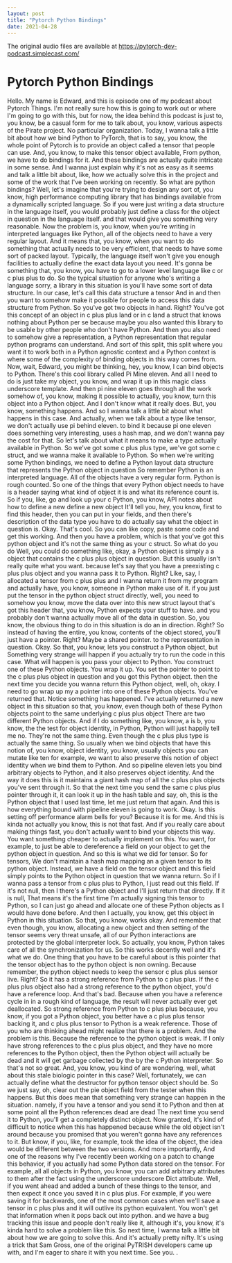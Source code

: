 ```yaml
---
layout: post
title: "Pytorch Python Bindings"
date: 2021-04-28
---
```

The original audio files are available at https://pytorch-dev-podcast.simplecast.com/

# Pytorch Python Bindings

Hello.
My name is Edward, and this is episode one of my podcast about Pytorch Things.
I'm not really sure how this is going to work out or where I'm going to go with this, but for now, the idea behind this podcast is just to, you know, be a casual form for me to talk about, you know, various aspects of the Pirate project.
No particular organization.
Today, I wanna talk a little bit about how we bind Python to PyTorch, that is to say, you know, the whole point of Pytorch is to provide an object called a tensor that people can use.
And, you know, to make this tensor object available, From python, we have to do bindings for it.
And these bindings are actually quite intricate in some sense.
And I wanna just explain why it's not as easy as it seems and talk a little bit about, like, how we actually solve this in the project and some of the work that I've been working on recently.
So what are python bindings? Well, let's imagine that you're trying to design any sort of, you know, high performance computing library that has bindings available from a dynamically scripted language.
So if you were just writing a data structure in the language itself, you would probably just define a class for the object in question in the language itself.
and that would give you something very reasonable.
Now the problem is, you know, when you're writing in interpreted languages like Python, all of the objects need to have a very regular layout.
And it means that, you know, when you want to do something that actually needs to be very efficient, that needs to have some sort of packed layout.
Typically, the language itself won't give you enough facilities to actually define the exact data layout you need.
It's gonna be something that, you know, you have to go to a lower level language like c or c plus plus to do.
So the typical situation for anyone who's writing a language sorry, a library in this situation is you'll have some sort of data structure.
In our case, let's call this data structure a tensor And in and then you want to somehow make it possible for people to access this data structure from Python.
So you've got two objects in hand.
Right? You've got this concept of an object in c plus plus land or in c land a struct that knows nothing about Python per se because maybe you also wanted this library to be usable by other people who don't have Python.
And then you also need to somehow give a representation, a Python representation that regular python programs can understand.
And sort of this split, this split where you want it to work both in a Python agnostic context and a Python context is where some of the complexity of binding objects in this way comes from.
Now, wait, Edward, you might be thinking, hey, you know, I can bind objects to Python.
There's this cool library called Pi Mine eleven.
And all I need to do is just take my object, you know, and wrap it up in this magic class underscore template.
And then pi nine eleven goes through all the work somehow of, you know, making it possible to actually, you know, turn this object into a Python object.
And I don't know what it really does.
But, you know, something happens.
And so I wanna talk a little bit about what happens in this case.
And actually, when we talk about a type like tensor, we don't actually use pi behind eleven.
to bind it because pi one eleven does something very interesting, uses a hash map, and we don't wanna pay the cost for that.
So let's talk about what it means to make a type actually available in Python.
So we've got some c plus plus type, we've got some c struct, and we wanna make it available to Python.
So when we're writing some Python bindings, we need to define a Python layout data structure that represents the Python object in question So remember Python is an interpreted language.
All of the objects have a very regular form.
Python is rough counted.
So one of the things that every Python object needs to have is a header saying what kind of object it is and what its reference count is.
So if you, like, go and look up your c Python, you know, API notes about how to define a new define a new object It'll tell you, hey, you know, first to find this header, then you can put in your fields, and then there's description of the data type you have to do actually say what the object in question is.
Okay.
That's cool.
So you can like copy, paste some code and get this working.
And then you have a problem, which is that you've got this python object and it's not the same thing as your c struct.
So what do you do Well, you could do something like, okay, a Python object is simply a a object that contains the c plus plus object in question.
But this usually isn't really quite what you want.
because let's say that you have a preexisting c plus plus object and you wanna pass it to Python.
Right? Like, say, I allocated a tensor from c plus plus and I wanna return it from my program and actually have, you know, someone in Python make use of it.
if you just put the tensor in the python object struct directly, well, you need to somehow you know, move the data over into this new struct layout that's got this header that, you know, Python expects your stuff to have.
and you probably don't wanna actually move all of the data in question.
So, you know, the obvious thing to do in this situation is do an in direction.
Right? So instead of having the entire, you know, contents of the object stored, you'll just have a pointer.
Right? Maybe a shared pointer.
to the representation in question.
Okay.
So that, you know, lets you construct a Python object, but Something very strange will happen if you actually try to run the code in this case.
What will happen is you pass your object to Python.
You construct one of these Python objects.
You wrap it up.
You set the pointer to point to the c plus plus object in question and you got this Python object.
then the next time you decide you wanna return this Python object, well, oh, okay.
I need to go wrap up my a pointer into one of these Python objects.
You've returned that.
Notice something has happened.
I've actually returned a new object in this situation so that, you know, even though both of these Python objects point to the same underlying c plus plus object There are two different Python objects.
And if I do something like, you know, a is b, you know, the the test for object identity, in Python, Python will just happily tell me no.
They're not the same thing.
Even though the c plus plus type is actually the same thing.
So usually when we bind objects that have this notion of, you know, object identity, you know, usually objects you can mutate like ten for example, we want to also preserve this notion of object identity when we bind them to Python.
And so pipeline eleven lets you bind arbitrary objects to Python, and it also preserves object identity.
And the way it does this is it maintains a giant hash map of all the c plus plus objects you've sent through it.
So that the next time you send the same c plus plus pointer through it, it can look it up in the hash table and say, oh, this is the Python object that I used last time, let me just return that again.
And this is how everything bound with pipeline eleven is going to work.
Okay.
Is this setting off performance alarm bells for you? Because it is for me.
And this is kinda not actually you know, this is not that fast.
And if you really care about making things fast, you don't actually want to bind your objects this way.
You want something cheaper to actually implement on this.
You want, for example, to just be able to dereference a field on your object to get the python object in question.
And so this is what we did for tensor.
So for tensors, We don't maintain a hash map mapping an a given tensor to its python object.
Instead, we have a field on the tensor object and this field simply points to the Python object in question that we wanna return.
So if I wanna pass a tensor from c plus plus to Python, I just read out this field.
If it's not null, then I there's a Python object and I'll just return that directly.
If it is null, That means it's the first time I'm actually signing this tensor to Python, so I can just go ahead and allocate one of these Python objects as I would have done before.
And then I actually, you know, get this object in Python in this situation.
So that, you know, works okay.
And remember that even though, you know, allocating a new object and then setting of the tensor seems very threat unsafe, all of our Python interactions are protected by the global interpreter lock.
So actually, you know, Python takes care of all the synchronization for us.
So this works decently well and it's what we do.
One thing that you have to be careful about is this pointer that the tensor object has to the python object is non owning.
Because remember, the python object needs to keep the sensor c plus plus sensor live.
Right? So it has a strong reference from Python to c plus plus.
If the c plus plus object also had a strong reference to the python object, you'd have a reference loop.
And that's bad.
Because when you have a reference cycle in in a rough kind of language, the result will never actually ever get deallocated.
So strong reference from Python to c plus plus because, you know, if you got a Python object, you better have a c plus plus tensor backing it, and c plus plus tensor to Python is a weak reference.
Those of you who are thinking ahead might realize that there is a problem.
And the problem is this.
Because the reference to the python object is weak.
If I only have strong references to the c plus plus object, and they have no more references to the Python object, then the Python object will actually be dead and it will get garbage collected by the by the c Python interpreter.
So that's not so great.
And, you know, you kind of are wondering, well, what about this stale biologic pointer in this case? Well, fortunately, we can actually define what the destructor for python tensor object should be.
So we just say, oh, clear out the pie object field from the tester when this happens.
But this does mean that something very strange can happen in the situation.
namely, if you have a tensor and you send it to Python and then at some point all the Python references dead are dead The next time you send it to Python, you'll get a completely distinct object.
Now granted, it's kind of difficult to notice when this has happened because while the old object isn't around because you promised that you weren't gonna have any references to it.
But know, if you, like, for example, took the idea of the object, the idea would be different between the two versions.
And more importantly, And one of the reasons why I've recently been working on a patch to change this behavior, if you actually had some Python data stored on the tensor.
For example, all all objects in Python, you know, you can add arbitrary attributes to them after the fact using the underscore underscore Dict attribute.
Well, if you went ahead and added a bunch of these things to the tensor, and then expect it once you saved it in c plus plus.
For example, if you were saving it for backwards, one of the most common cases when we'll save a tensor in c plus plus and it will outlive its python equivalent.
You won't get that information when it pops back out into python.
and we have a bug tracking this issue and people don't really like it, although it's, you know, it's kinda hard to solve a problem like this.
So next time, I wanna talk a little bit about how we are going to solve this.
And it's actually pretty nifty.
It's using a trick that Sam Gross, one of the original PyTRISH developers came up with, and I'm eager to share it with you next time.
See you.
.
